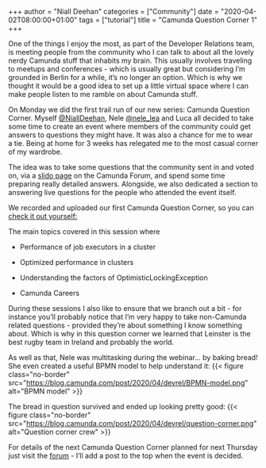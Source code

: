 +++
author = "Niall Deehan"
categories = ["Community"]
date = "2020-04-02T08:00:00+01:00"
tags = ["tutorial"]
title = "Camunda Question Corner 1"
+++

One of the things I enjoy the most, as part of the Developer Relations team, is meeting people from the community who I can talk to about all the lovely nerdy Camunda stuff that inhabits my brain. This usually involves traveling to meetups and conferences - which is usually great but considering I’m grounded in Berlin for a while, it’s no longer an option. Which is why we thought it would be a good idea to set up a little virtual space where I can make people listen to me ramble on about Camunda stuff.

<!--more-->

On Monday we did the first trail run of our new series: Camunda Question Corner. Myself [@NiallDeehan](https://twitter.com/NiallDeehan), Nele [@nele_lea](https://twitter.com/nele_lea) and Luca all decided to take some time to create an event where members of the community could get answers to questions they might have. It was also a chance for me to wear a tie. Being at home for 3 weeks has relegated me to the most casual corner of my wardrobe.

The idea was to take some questions that the community sent in and voted on, via a [slido page](https://app.sli.do/) on the Camunda Forum, and spend some time preparing really detailed answers. Alongside, we also dedicated a section to  answering live questions for the people who attended the event itself.

We recorded and uploaded our first Camunda Question Corner, so you can [check it out yourself:](https://youtu.be/3rUUqo67FO0?list=PLJG25HlmvsOXVyXPeorHCYzv5GNgI9w6Y)

The main topics covered in this session where
- Performance of job executors in a cluster

- Optimized performance in clusters

- Understanding the factors of OptimisticLockingException

- Camunda Careers

During these sessions I also like to ensure that we branch out a bit - for instance you’ll probably notice that I’m very happy to take non-Camunda related questions - provided they’re about something I know something about. Which is why in this question corner we learned that Leinster is the best rugby team in Ireland and probably the world.

As well as that, Nele was multitasking during the webinar... by baking bread! She even created a useful BPMN model to help understand it:
{{< figure class="no-border" src="https://blog.camunda.com/post/2020/04/devrel/BPMN-model.png" alt="BPMN model" >}}

The bread in question survived and ended up looking pretty good:
{{< figure class="no-border" src="https://blog.camunda.com/post/2020/04/devrel/question-corner.png" alt="Question corner crew" >}}

For details of the next Camunda Question Corner planned for next Thursday just visit the [forum](https://forum.camunda.org/) - I’ll add a post to the top when the event is decided.
